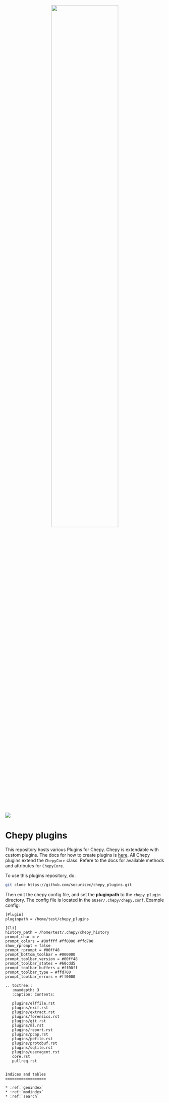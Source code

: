 <p align="center">
    <img src="https://raw.githubusercontent.com/securisec/chepy_plugins/master/logo.png" width="65%">
</p>

[![](https://img.shields.io/readthedocs/chepy-plugins.svg?logo=read-the-docs&label=Docs)](http://chepy-plugins.readthedocs.io/en/latest/)

# Chepy plugins
This repository hosts various Plugins for Chepy. Chepy is extendable with custom plugins. The docs for how to create plugins is [here](https://chepy.readthedocs.io/en/latest/plugins.html). All Chepy plugins extend the `ChepyCore` class. Refere to the docs for available methods and attributes for `ChepyCore`. 

To use this plugins repository, do:

```bash
git clone https://github.com/securisec/chepy_plugins.git
```

Then edit the chepy config file, and set the **pluginpath** to the `chepy_plugin` directory. The config file is located in the `$User/.chepy/chepy.conf`. Example config:

```
[Plugin]
pluginpath = /home/test/chepy_plugins

[Cli]
history_path = /home/test/.chepy/chepy_history
prompt_char = >
prompt_colors = #00ffff #ff0000 #ffd700
show_rprompt = false
prompt_rprompt = #00ff48
prompt_bottom_toolbar = #000000
prompt_toolbar_version = #00ff48
prompt_toolbar_states = #60cdd5
prompt_toolbar_buffers = #ff00ff
prompt_toolbar_type = #ffd700
prompt_toolbar_errors = #ff0000
```



```eval_rst
.. toctree::
   :maxdepth: 3
   :caption: Contents:

   plugins/elffile.rst
   plugins/exif.rst
   plugins/extract.rst
   plugins/forensics.rst
   plugins/git.rst
   plugins/ml.rst
   plugins/report.rst
   plugins/pcap.rst
   plugins/pefile.rst
   plugins/protobuf.rst
   plugins/sqlite.rst
   plugins/useragent.rst
   core.rst
   pullreq.rst


Indices and tables
==================

* :ref:`genindex`
* :ref:`modindex`
* :ref:`search`
```
